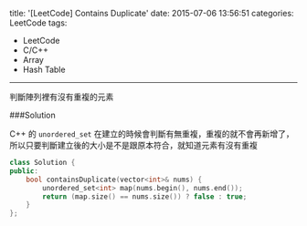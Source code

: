 title: '[LeetCode] Contains Duplicate'
date: 2015-07-06 13:56:51
categories: LeetCode
tags:
- LeetCode
- C/C++
- Array
- Hash Table
---
判斷陣列裡有沒有重複的元素

<!-- more -->

###Solution

C++ 的 `unordered_set` 在建立的時候會判斷有無重複，重複的就不會再新增了，所以只要判斷建立後的大小是不是跟原本符合，就知道元素有沒有重複

``` c++
class Solution {
public:
    bool containsDuplicate(vector<int>& nums) {
        unordered_set<int> map(nums.begin(), nums.end());
        return (map.size() == nums.size()) ? false : true;
    }
};
```
